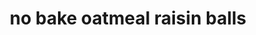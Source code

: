 ---
id: 5987a9c709e46d0011c0b717
servings: 12
notes: 'nutrition facts
serving size\t
amount per serving\tas served
calories 128kcal calories from fat 11
% daily value
total fat 1g\t
saturated fat 0g\t
cholesterol 0\t
carbohydrate 27g\t
dietary fiber 3g\t
sugars 13g\t
protein 3g\t'
directions: 'add all of the ingredients into your food processor. pulse
 stopping to scrape down the sides as needed
 until everything is well combined. add extra water as needed to get the mixture to come together (see notes
 below).
wet hands and roll mixture into golf ball-sized cookie balls.
enjoy!
recipe notes
i usually need 2-3 tablespoons of water to get the mixture to come together. it will depend on how dry your dates are. add a bit at a time and wait till the mixture sticks to itself so you can roll it into balls.
it also helps to wet your palms with a little bit of water before rolling these up.
store extra cookie balls in an airtight container in the refrigerator for up to 5 days.'
ingredients: '1 cup oats (i use old fashioned)
1/2 cup packed medjool dates
 pitted and chopped (about 5-6 large)
1/2 cup raisins
1 teaspoon vanilla extract
1/2 teaspoon cinnamon
pinch of salt
1-3 tablespoons water
 as needed (see notes)'
rating: 3
ease: easy

category: breakfast
href: 'https: //www.familyfoodonthetable.com/no-bake-oatmeal-raisin-cookie-balls/'
totalTime: 10
cookTime:
prepTime: 10
title: no bake oatmeal raisin balls
path: /no-bake-oatmeal-raisin-balls
---